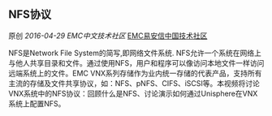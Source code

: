 ## NFS协议

原创 *2016-04-29* *EMC中文技术社区* [EMC易安信中国技术社区](https://mp.weixin.qq.com/s?__biz=MjM5NjY0NzAwMg==&mid=2651770806&idx=2&sn=edf22fa644ba5a24a072acfd79bd4377&scene=21##)

NFS是Network File System的简写,即网络文件系统. NFS允许一个系统在网络上与他人共享目录和文件。通过使用NFS，用户和程序可以像访问本地文件一样访问远端系统上的文件。EMC VNX系列存储作为业内统一存储的代表产品，支持所有主流的存储及文件共享协议，如：NFS、pNFS、CIFS、iSCSI等。本视频将讨论VNX系统中的NFS协议：回顾什么是NFS、讨论演示如何通过Unisphere在VNX系统上配置NFS。